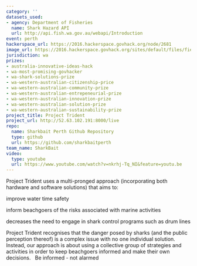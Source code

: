 ```yaml
---
category: ''
datasets_used:
- agency: Department of Fisheries
  name: Shark Hazard API
  url: http://api.fish.wa.gov.au/webapi/Introduction
event: perth
hackerspace_url: https://2016.hackerspace.govhack.org/node/2681
image_url: https://2016.hackerspace.govhack.org/sites/default/files/field/image/trident_1024.png
jurisdiction: wa
prizes:
- australia-innovative-ideas-hack
- wa-most-promising-govhacker
- wa-shark-solutions-prize
- wa-western-australian-citizenship-price
- wa-western-australian-community-prize
- wa-western-australian-entrepeneurial-prize
- wa-western-australian-innovation-prize
- wa-western-australian-solution-prize
- wa-western-australian-sustainability-prize
project_title: Project Trident
project_url: http://52.63.102.191:8000/live
repo:
  name: Sharkbait Perth Github Repository
  type: github
  url: https://github.com/sharkbaitperth
team_name: SharkBait
video:
  type: youtube
  url: https://www.youtube.com/watch?v=nkrhj-Tq_NI&feature=youtu.be
---
```


Project Trident uses a multi-pronged approach (incorporating both hardware and software solutions) that aims to: 

improve water time safety


inform beachgoers of the risks associated with marine activities


decreases the need to engage in shark control programs such as drum lines

Project Trident recognises that the danger posed by sharks (and the public perception thereof) is a complex issue with no one individual solution.  Instead, our approach is about using a collective group of strategies and activities in order to keep beachgoers informed and make their own decisions.
 
Be informed - not alarmed